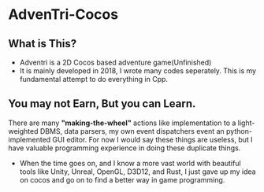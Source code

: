 # AdvenTri-Cocos
## What is This? 
- Adventri is a 2D Cocos based adventure game(Unfinished)
- It is mainly developed in 2018, I wrote many codes seperately. This is my fundamental attempt to do everything in Cpp. 
## You may not Earn, But you can Learn.
There are many **"making-the-wheel"** actions like implementation to a light-weighted DBMS, data parsers, my own event dispatchers event an python-implemented GUI editor. For now I would say these things are useless, but I have valuable programming experience in doing these duplicate things.
- When the time goes on, and I know a more vast world with beautiful tools like Unity, Unreal, OpenGL, D3D12, and Rust, I just gave up my idea on cocos and go on to find a better way in game programming.
